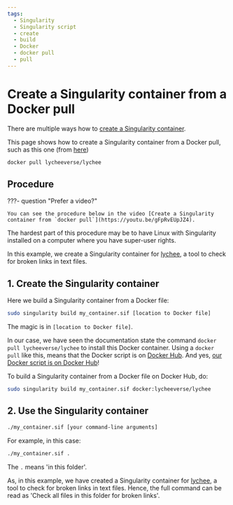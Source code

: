 ```yaml
---
tags:
  - Singularity
  - Singularity script
  - create
  - build
  - Docker
  - docker pull
  - pull
---
```


# Create a Singularity container from a Docker pull

There are multiple ways how to [create a Singularity container](singularity.md).

This page shows how to create a Singularity container from a Docker pull,
such as this one (from [here](https://github.com/lycheeverse/lychee?tab=readme-ov-file#docker))

```bash
docker pull lycheeverse/lychee
```

## Procedure

???- question "Prefer a video?"

    You can see the procedure below in the video [Create a Singularity container from `docker pull`](https://youtu.be/gFpRvEUpJZ4).

The hardest part of this procedure may be to have
Linux with Singularity installed on a computer where you have
super-user rights.

In this example, we create a Singularity container
for [lychee](https://github.com/lycheeverse/lychee),
a tool to check for broken links in text files.

## 1. Create the Singularity container

Here we build a Singularity container from a Docker file:

```bash
sudo singularity build my_container.sif [location to Docker file]
```

The magic is in `[location to Docker file]`.

In our case, we have seen the documentation state the command `docker pull lycheeverse/lychee`
to install this Docker container. Using a `docker pull` like this, means that
the Docker script is on [Docker Hub](https://hub.docker.com).
And yes, [our Docker script is on Docker Hub](https://hub.docker.com/r/lycheeverse/lychee)!

To build a Singularity container from a Docker file on Docker Hub, do:

```bash
sudo singularity build my_container.sif docker:lycheeverse/lychee
```

## 2. Use the Singularity container

```bash
./my_container.sif [your command-line arguments]
```

For example, in this case:

```bash
./my_container.sif .
```

The `.` means 'in this folder'.

As, in this example, we have created a Singularity container
for [lychee](https://github.com/lycheeverse/lychee),
a tool to check for broken links in text files.
Hence, the full command can be read as
'Check all files in this folder for broken links'.
